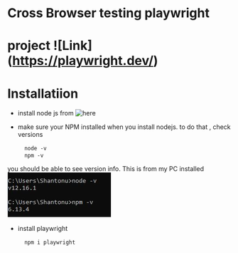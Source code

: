 # Cross Browser testing playwright 

# project ![Link] (https://playwright.dev/)

# Installatiion 
- install node js from ![here](https://nodejs.org/en/download/)
- make sure your NPM installed when you install nodejs. to do that , check versions

		node -v 
		npm -v 
		
you should be able to see version info. 
This is from my PC installed ![node](./images/install.jpg)  
		
- install playwright 

		npm i playwright